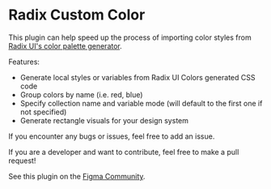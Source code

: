 # Radix Custom Color

This plugin can help speed up the process of importing color styles from [Radix UI's color palette generator](https://www.radix-ui.com/colors/custom).

Features:

- Generate local styles or variables from Radix UI Colors generated CSS code
- Group colors by name (i.e. red, blue)
- Specify collection name and variable mode (will default to the first one if not specified)
- Generate rectangle visuals for your design system

If you encounter any bugs or issues, feel free to add an issue.

If you are a developer and want to contribute, feel free to make a pull request!

See this plugin on the [Figma Community](https://www.figma.com/community/plugin/1377063548474040069/radix-custom-color).
